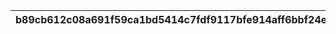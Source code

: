 |b89cb612c08a691f59ca1bd5414c7fdf9117bfe914aff6bbf24e64a8f5f9ae75|998d5498a0889c805e2342daf5766a5f593fe2aba68912f4dde1c5fbd65cd388|0ad29ad2f78294a7eb4ccdd2548adc0c306f05d82e713b9722a8909bded3913b|44b7e518eb8a235802952f12908435203222c8153d7a7d62c294f721822eec2d|
| --- | --- | --- | --- |